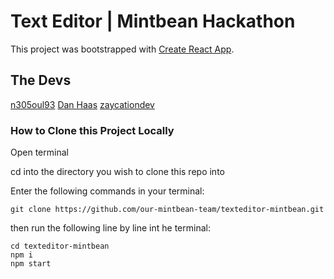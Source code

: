 # Text Editor | Mintbean Hackathon

This project was bootstrapped with [Create React App](https://github.com/facebook/create-react-app).

## The Devs
[n305oul93](https://github.com/n305oul93)
[Dan Haas](https://github.com/danzhaas)
[zaycationdev](https://github.com/zaycation)

### How to Clone this Project Locally

Open terminal 

cd into the directory you wish to clone this repo into

Enter the following commands in your terminal:

```
git clone https://github.com/our-mintbean-team/texteditor-mintbean.git
```

then run the following line by line int he terminal:

```
cd texteditor-mintbean
npm i
npm start
```